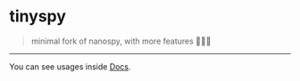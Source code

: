 # tinyspy

> minimal fork of nanospy, with more features 🕵🏻‍♂️

---

You can see usages inside [Docs](./docs/index.md).
